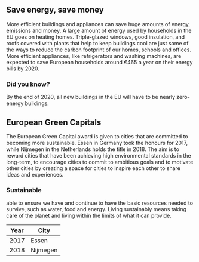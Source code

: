 ## Save energy, save money

More efficient buildings and appliances can save huge amounts of energy, emissions and money. A large amount of energy used by households in the EU goes on heating homes. Triple-glazed windows, good insulation, and roofs covered with plants that help to keep buildings cool are just some of the ways to reduce the carbon footprint of our homes, schools and offices. More efficient appliances, like refrigerators and washing machines, are expected to save European households around €465 a year on their energy bills by 2020.

### Did you know?
By the end of 2020, all new buildings in the EU will have to be nearly zero-energy buildings.

## European Green Capitals

The European Green Capital award is given to cities that are committed to becoming more sustainable. Essen in Germany took the honours for 2017, while Nijmegen in the Netherlands holds the title in 2018. The aim is to reward cities that have been achieving high environmental standards in the long-term, to encourage cities to commit to ambitious goals and to motivate other cities by creating a space for cities to inspire each other to share ideas and experiences.

### Sustainable
able to ensure we have and continue to have the basic resources needed to survive, such as water, food and energy. Living sustainably means taking care of the planet and living within the limits of what it can provide.

| Year | City        |
|------|-------------|
| 2017 | Essen       |
| 2018 | Nijmegen    |